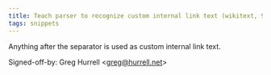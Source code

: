 ```yaml
---
title: Teach parser to recognize custom internal link text (wikitext, 931507c)
tags: snippets
---
```


Anything after the separator is used as custom internal link text.

Signed-off-by: Greg Hurrell &lt;greg@hurrell.net&gt;
